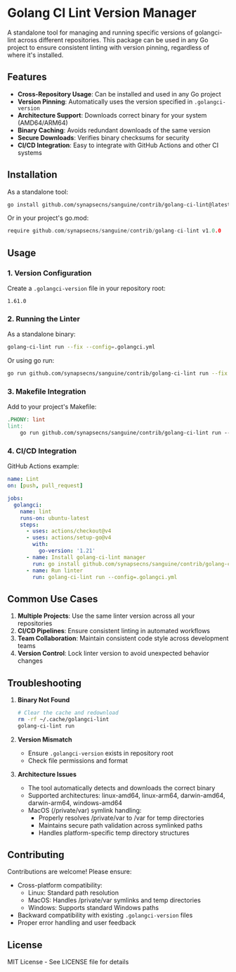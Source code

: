 # Golang CI Lint Version Manager

A standalone tool for managing and running specific versions of golangci-lint across different repositories. This package can be used in any Go project to ensure consistent linting with version pinning, regardless of where it's installed.

## Features
- **Cross-Repository Usage**: Can be installed and used in any Go project
- **Version Pinning**: Automatically uses the version specified in `.golangci-version`
- **Architecture Support**: Downloads correct binary for your system (AMD64/ARM64)
- **Binary Caching**: Avoids redundant downloads of the same version
- **Secure Downloads**: Verifies binary checksums for security
- **CI/CD Integration**: Easy to integrate with GitHub Actions and other CI systems

## Installation

As a standalone tool:
```bash
go install github.com/synapsecns/sanguine/contrib/golang-ci-lint@latest
```

Or in your project's go.mod:
```go
require github.com/synapsecns/sanguine/contrib/golang-ci-lint v1.0.0
```

## Usage

### 1. Version Configuration
Create a `.golangci-version` file in your repository root:
```
1.61.0
```

### 2. Running the Linter

As a standalone binary:
```bash
golang-ci-lint run --fix --config=.golangci.yml
```

Or using go run:
```bash
go run github.com/synapsecns/sanguine/contrib/golang-ci-lint run --fix --config=.golangci.yml
```

### 3. Makefile Integration

Add to your project's Makefile:
```makefile
.PHONY: lint
lint:
	go run github.com/synapsecns/sanguine/contrib/golang-ci-lint run --fix --config=.golangci.yml
```

### 4. CI/CD Integration

GitHub Actions example:
```yaml
name: Lint
on: [push, pull_request]

jobs:
  golangci:
    name: lint
    runs-on: ubuntu-latest
    steps:
      - uses: actions/checkout@v4
      - uses: actions/setup-go@v4
        with:
          go-version: '1.21'
      - name: Install golang-ci-lint manager
        run: go install github.com/synapsecns/sanguine/contrib/golang-ci-lint@latest
      - name: Run linter
        run: golang-ci-lint run --config=.golangci.yml
```

## Common Use Cases

1. **Multiple Projects**: Use the same linter version across all your repositories
2. **CI/CD Pipelines**: Ensure consistent linting in automated workflows
3. **Team Collaboration**: Maintain consistent code style across development teams
4. **Version Control**: Lock linter version to avoid unexpected behavior changes

## Troubleshooting

1. **Binary Not Found**
   ```bash
   # Clear the cache and redownload
   rm -rf ~/.cache/golangci-lint
   golang-ci-lint run
   ```

2. **Version Mismatch**
   - Ensure `.golangci-version` exists in repository root
   - Check file permissions and format

3. **Architecture Issues**
   - The tool automatically detects and downloads the correct binary
   - Supported architectures: linux-amd64, linux-arm64, darwin-amd64, darwin-arm64, windows-amd64
   - MacOS (/private/var) symlink handling:
     - Properly resolves /private/var to /var for temp directories
     - Maintains secure path validation across symlinked paths
     - Handles platform-specific temp directory structures

## Contributing

Contributions are welcome! Please ensure:
- Cross-platform compatibility:
  - Linux: Standard path resolution
  - MacOS: Handles /private/var symlinks and temp directories
  - Windows: Supports standard Windows paths
- Backward compatibility with existing `.golangci-version` files
- Proper error handling and user feedback

## License

MIT License - See LICENSE file for details
